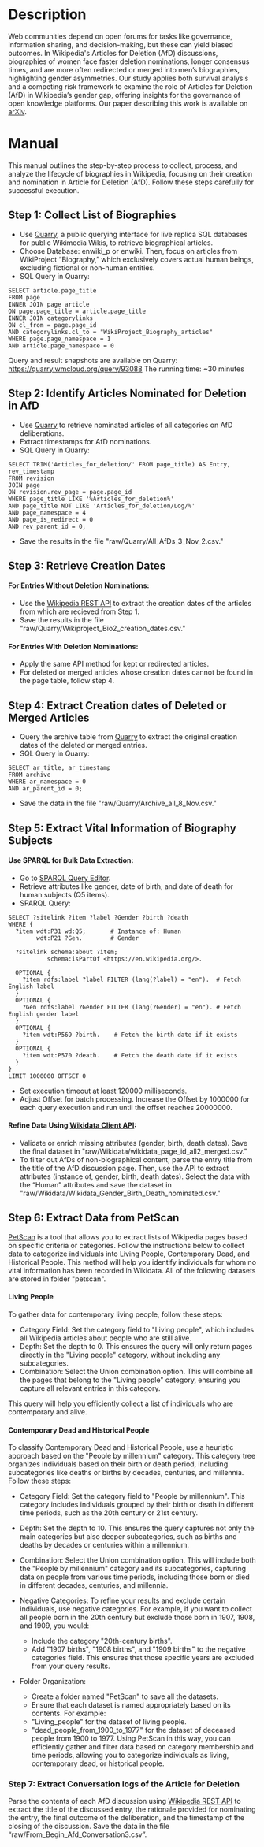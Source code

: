 # Description

Web communities depend on open forums for tasks like governance, information sharing, and decision-making, but these can yield biased outcomes. In Wikipedia's Articles for Deletion (AfD) discussions, biographies of women face faster deletion nominations, longer consensus times, and are more often redirected or merged into men’s biographies, highlighting gender asymmetries. Our study applies both survival analysis and a competing risk framework to examine the role of Articles for Deletion (AfD) in Wikipedia’s gender gap, offering insights for the governance of open knowledge platforms. Our paper describing this work is available on [arXiv](https://doi.org/10.48550/arXiv.2411.04340).

# Manual

This manual outlines the step-by-step process to collect, process, and analyze the lifecycle of biographies in Wikipedia, focusing on their creation and nomination in Article for Deletion (AfD). Follow these steps carefully for successful execution.

## Step 1: Collect List of Biographies
- Use [Quarry](https://meta.wikimedia.org/wiki/Research:Quarry), a public querying interface for live replica SQL databases for public Wikimedia Wikis, to retrieve biographical articles.
- Choose Database: enwiki_p or enwiki. Then, focus on articles from WikiProject “Biography,” which exclusively covers actual human beings, excluding fictional or non-human entities.
- SQL Query in Quarry:
```
SELECT article.page_title
FROM page
INNER JOIN page article
ON page.page_title = article.page_title
INNER JOIN categorylinks
ON cl_from = page.page_id
AND categorylinks.cl_to = "WikiProject_Biography_articles"
WHERE page.page_namespace = 1
AND article.page_namespace = 0

```
Query and result snapshots are available on Quarry: https://quarry.wmcloud.org/query/93088
The running time: ~30 minutes

## Step 2: Identify Articles Nominated for Deletion in AfD
- Use [Quarry](https://meta.wikimedia.org/wiki/Research:Quarry) to retrieve nominated articles of all categories on AfD deliberations.
- Extract timestamps for AfD nominations.
- SQL Query in Quarry:
```
SELECT TRIM('Articles_for_deletion/' FROM page_title) AS Entry, rev_timestamp
FROM revision
JOIN page
ON revision.rev_page = page.page_id
WHERE page_title LIKE '%Articles_for_deletion%'
AND page_title NOT LIKE 'Articles_for_deletion/Log/%'
AND page_namespace = 4
AND page_is_redirect = 0
AND rev_parent_id = 0;
```
- Save the results in the file "raw/Quarry/All_AfDs_3_Nov_2.csv."

## Step 3: Retrieve Creation Dates
#### For Entries Without Deletion Nominations:
- Use the [Wikipedia REST API](https://www.mediawiki.org/wiki/API:Query) to extract the creation dates of the articles from which are recieved from Step 1.
- Save the results in the file "raw/Quarry/Wikiproject_Bio2_creation_dates.csv."

#### For Entries With Deletion Nominations:
- Apply the same API method for kept or redirected articles.
- For deleted or merged articles whose creation dates cannot be found in the page table, follow step 4.

## Step 4: Extract Creation dates of Deleted or Merged Articles
- Query the archive table from [Quarry](https://meta.wikimedia.org/wiki/Research:Quarry) to extract the original creation dates of the deleted or merged entries.
- SQL Query in Quarry:
```
SELECT ar_title, ar_timestamp
FROM archive
WHERE ar_namespace = 0
AND ar_parent_id = 0;
```
- Save the data in the file "raw/Quarry/Archive_all_8_Nov.csv."

## Step 5: Extract Vital Information of Biography Subjects
#### Use SPARQL for Bulk Data Extraction:
- Go to [SPARQL Query Editor](https://wikidata.demo.openlinksw.com/sparql).
- Retrieve attributes like gender, date of birth, and date of death for human subjects (Q5 items).
- SPARQL Query:
```
SELECT ?sitelink ?item ?label ?Gender ?birth ?death
WHERE {
  ?item wdt:P31 wd:Q5;       # Instance of: Human
        wdt:P21 ?Gen.        # Gender

  ?sitelink schema:about ?item;
           schema:isPartOf <https://en.wikipedia.org/>.

  OPTIONAL {
    ?item rdfs:label ?label FILTER (lang(?label) = "en").  # Fetch English label
  }
  OPTIONAL {
    ?Gen rdfs:label ?Gender FILTER (lang(?Gender) = "en"). # Fetch English gender label
  }
  OPTIONAL {
    ?item wdt:P569 ?birth.    # Fetch the birth date if it exists
  }
  OPTIONAL {
    ?item wdt:P570 ?death.    # Fetch the death date if it exists
  }
}
LIMIT 1000000 OFFSET 0
```
- Set execution timeout at least 120000 milliseconds. 
- Adjust Offset for batch processing. Increase the Offset by 1000000 for each query execution and run until the offset reaches 20000000.
#### Refine Data Using [Wikidata Client API](https://www.mediawiki.org/wiki/Wikibase/API):
- Validate or enrich missing attributes (gender, birth, death dates). Save the final dataset in "raw/Wikidata/wikidata_page_id_all2_merged.csv."
- To filter out AfDs of non-biographical content, parse the entry title from the title of the AfD discussion page. Then, use the API to extract attributes (instance of, gender, birth, death dates). Select the data with the “Human” attributes and save the dataset in "raw/Wikidata/Wikidata_Gender_Birth_Death_nominated.csv."

## Step 6: Extract Data from PetScan
[PetScan](https://meta.wikimedia.org/wiki/PetScan/en) is a tool that allows you to extract lists of Wikipedia pages based on specific criteria or categories. Follow the instructions below to collect data to categorize individuals into Living People, Contemporary Dead, and Historical People. This method will help you identify individuals for whom no vital information has been recorded in Wikidata. All of the following datasets are stored in folder "petscan".
#### Living People
To gather data for contemporary living people, follow these steps:

- Category Field: Set the category field to "Living people", which includes all Wikipedia articles about people who are still alive.
- Depth: Set the depth to 0. This ensures the query will only return pages directly in the "Living people" category, without including any subcategories.
- Combination: Select the Union combination option. This will combine all the pages that belong to the "Living people" category, ensuring you capture all relevant entries in this category.


This query will help you efficiently collect a list of individuals who are contemporary and alive.
#### Contemporary Dead and Historical People
To classify Contemporary Dead and Historical People, use a heuristic approach based on the "People by millennium" category. This category tree organizes individuals based on their birth or death period, including subcategories like deaths or births by decades, centuries, and millennia.
Follow these steps:
- Category Field: Set the category field to "People by millennium". This category includes individuals grouped by their birth or death in different time periods, such as the 20th century or 21st century.


- Depth: Set the depth to 10. This ensures the query captures not only the main categories but also deeper subcategories, such as births and deaths by decades or centuries within a millennium.


- Combination: Select the Union combination option. This will include both the "People by millennium" category and its subcategories, capturing data on people from various time periods, including those born or died in different decades, centuries, and millennia.


- Negative Categories: To refine your results and exclude certain individuals, use negative categories. For example, if you want to collect all people born in the 20th century but exclude those born in 1907, 1908, and 1909, you would:


    - Include the category "20th-century births".
    - Add "1907 births", "1908 births", and "1909 births" to the negative categories field. This ensures that those specific years are excluded from your query results.

- Folder Organization: 
    - Create a folder named "PetScan" to save all the datasets.
    - Ensure that each dataset is named appropriately based on its contents. For example:
    - "Living_people" for the dataset of living people.
    - "dead_people_from_1900_to_1977" for the dataset of deceased people from 1900 to 1977.
Using PetScan in this way, you can efficiently gather and filter data based on category membership and time periods, allowing you to categorize individuals as living, contemporary dead, or historical people.

### Step 7: Extract Conversation logs of the Article for Deletion
Parse the contents of each AfD discussion using [Wikipedia REST API](https://www.mediawiki.org/wiki/API:Query) to extract the title of the discussed entry, the rationale provided for nominating the entry, the final outcome of the deliberation, and the timestamp of the closing of the discussion.  Save the data in the file “raw/From_Begin_Afd_Conversation3.csv”.

